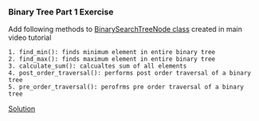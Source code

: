 ### Binary Tree Part 1 Exercise

Add following methods to [BinarySearchTreeNode class](https://github.com/codebasics/data-structures-algorithms-python/blob/master/data_structures/8_Binary_Tree_1/binary_tree_part_1.py) created in main video tutorial

    1. find_min(): finds minimum element in entire binary tree
    2. find_max(): finds maximum element in entire binary tree
    3. calculate_sum(): calcualtes sum of all elements
    4. post_order_traversal(): performs post order traversal of a binary tree
    5. pre_order_traversal(): perofrms pre order traversal of a binary tree

[Solution](https://github.com/codebasics/data-structures-algorithms-python/blob/master/data_structures/8_Binary_Tree_1/Exercise/binary_tree_part_1_exercise.py)

